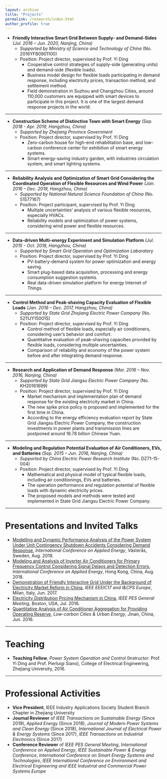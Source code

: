 ```yaml
---
layout: archive
title: "Projects"
permalink: /research/index.html
author_profile: true
---
```




- **Friendly Interactive Smart Grid Between Supply- and Demand-Sides** *(Jul. 2016 – Jun. 2020, Nanjing, China)*
  - *Supported by Ministry of Science and Technology of China* (No. 2016YFB0901100)
  - Position: Project director, supervised by Prof. Yi Ding
    - Cooperative control strategies of supply-side (generating units) and demand-side (flexible loads).
    - Business model design for flexible loads participating in demand response, including electricity prices, transaction method, and settlement method.
    - Field demonstration in Suzhou and Changzhou Cities, around 110,000 customers are equipped with smart devices to participate in this project. It is one of the largest demand response projects in the world.

------

- **Construction Scheme of Distinctive Town with Smart Energy** *(Sep. 2018 - Apr. 2019, Hangzhou, China)*
  - *Supported by Zhejiang Province Government*
  - Position: Project director, supervised by Prof. Yi Ding
    - Zero-carbon house for high-end rehabilitation base, and low-carbon conference center for exhibition of smart energy systems.
    - Smart energy-saving industry garden, with industries circulation system, and smart lighting systems.

------

- **Reliability Analysis and Optimization of Smart Grid Considering the Coordinated Operation of Flexible Resources and Wind Power** *(Jan. 2016 – Dec. 2019, Hangzhou, China)*
  - *Supported by National Natural Science Foundation of China* (No. 51577167) 
  - Position: Project participant, supervised by Prof. Yi Ding
    - Multiple uncertainties’ analysis of various flexible resources, especially HVACs.
    - Reliability models and optimization of power systems, considering wind power and flexible resources.

------

- **Data-driven Multi-energy Experiment and Simulation Platform** *(Jul. 2015 - Oct. 2018, Hangzhou, China)*
  - *Supported by Smart Grid Operation and Optimization Laboratory*
  - Position: Project director, supervised by Prof. Yi Ding
    - PV-battery-demand system for power optimization and energy saving.
    - Smart plug-based data acquisition, processing and energy consumption suggestion systems.
    - Real data-driven simulation platform for energy Internet of Things.

------

- **Control Method and Peak-shaving Capacity Evaluation of Flexible Loads** *(Jan. 2016 – Dec. 2017, Hangzhou, China)*
  - *Supported by State Grid Zhejiang Electric Power Company*  (No. 5211JY15001S)
  - Position: Project director, supervised by Prof. Yi Ding
    - Control method of flexible loads, especially air conditioners, considering user’s behavior and comfort.
    - Quantitative evaluation of peak-shaving capacities provided by flexible loads, considering multiple uncertainties.
    - Comparison of reliability and economy of the power system before and after integrating demand response.

------

- **Research and Application of Demand Response** *(Mar. 2016 – Nov. 2016, Nanjing, China)*
  - *Supported by State Grid Jiangsu Electric Power Company* (No. KH20161699)
  - Position: Project director, supervised by Prof. Yi Ding
    - Market mechanism and implementation plan of demand response for the existing electricity market in China.
    - The new spike price policy is proposed and implemented for the first time in China.
    - According to the energy efficiency evaluation report by State Grid Jiangsu Electric Power Company, the construction investments in power plants and transmission lines are postponed around 16.78 billion Chinese Yuan.

------

- **Modeling and Regulation Potential Evaluation of Air Conditioners, EVs, and Batteries** *(Sep. 2015 – Jun. 2016, Nanjing, China)*
  - *Supported by China Electric Power Research Institute* (No. DZ71-15-004)
  - Position: Project director, supervised by Prof. Yi Ding
    - Mathematical and physical model of typical flexible loads, including air conditionings, EVs and batteries.
    - The operation performance and regulation potential of flexible loads with dynamic electricity prices.
    - The proposed models and methods were tested and implemented in State Grid Jiangsu Electric Power Company.



------

# Presentations and Invited Talks

- [Modelling and Dynamic Performance Analysis of the Power System Under Unit Contingency Shutdown Accidents Considering Demand Response](https://huihongxun.github.io/files/Presentation/20190810_ICAE2019.pdf), *International Conference on Applied Energy*, Västerås, Sweden, Aug. 2019.
- [Modeling and Analysis of Inverter Air Conditioners for Primary Frequency Control Considering Signal Delays and Detection Errors](https://huihongxun.github.io/files/Presentation/20180825_ICAE2018.pdf), *International Conference on Applied Energy*, Hong Kong, China, Aug. 2018.
- [Demonstration of Friendly Interactive Grid Under the Background of Electricity Market Reform in China](https://huihongxun.github.io/files/Presentation/20170529_EEEIC17_Italy.pdf), *IEEE EEEIC17 and I&CPS Europe*, Milan, Italy, Jun. 2017.
- [Electricity Distribution Pricing Mechanism in China](https://huihongxun.github.io/files/Presentation/20160717_IEEE_PES_Boston.pdf), *IEEE PES General Meeting*, Boston, USA, Jul. 2016.
- [Quantitative Analysis of Air Conditioner Aggregation for Providing Operating Reserve](https://huihongxun.github.io/files/Presentation/20160611_CUE2016.pdf), *Low-carbon Cities & Urban Energy*, Jinan, China, Jun. 2016.



------

# Teaching

- **Teaching Fellow**, *Power System Operation and Control* (Instructor: Prof. Yi Ding and Prof. Pierluigi Siano), College of Electrical Engineering, Zhejiang University, 2016.



------

# Professional Activities

- **Vice President**, IEEE Industry Applications Society Student Branch Chapter in Zhejiang University
- **Journal Reviewer** of *IEEE Transactions on Sustainable Energy* (Since 2019), *Applied Energy* (Since 2018), *Journal of Modern Power Systems and Clean Energy* (Since 2018), *International Journal of Electrical Power & Energy Systems* (Since 2017), *IEEE Transactions on Industrial Electronics* (Since 2017)
- **Conference Reviewer** of *IEEE PES General Meeting*, *International Conference on Applied Energy*, *IEEE Sustainable Power & Energy Conference*, *International Conference on Smart Energy Systems and Technologies*,  *IEEE International Conference on Environment and Electrical Engineering and IEEE Industrial and Commercial Power Systems Europe*